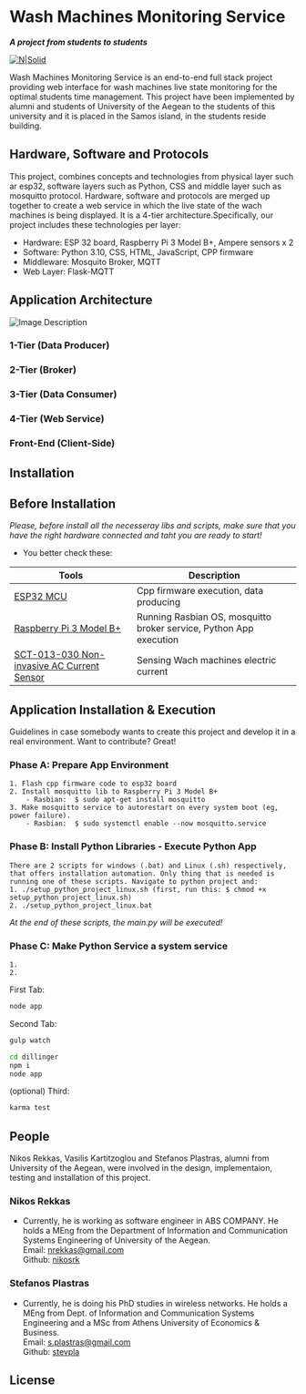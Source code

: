# Wash Machines Monitoring Service
**_A project from students to students_**

[![N|Solid](https://encrypted-tbn0.gstatic.com/images?q=tbn:ANd9GcQdtwNII_IsIkRnxT5jhpb_i84wVEY2eBCTrNaELBnSBjM6RRlmIdlW5IerHhLCxU9Jdes&usqp=CAU)](https://www.aegean.gr/)


Wash Machines Monitoring Service is an end-to-end full stack project providing web interface for wash machines live state monitoring for the optimal students time management. This project have been implemented by alumni and students of University of the Aegean to the students of this university and it is placed in the Samos island, in the students reside building.

## Hardware, Software and Protocols
This project, combines concepts and technologies from physical layer such ar esp32, software layers such as Python, CSS and middle layer such as mosquitto protocol. Hardware, software and protocols are merged up together to create a web service in which the live state of the wach machines is being displayed. It is a 4-tier architecture.Specifically, our project includes these technologies per layer:
- Hardware: ESP 32 board, Raspberry Pi 3 Model B+, Ampere sensors x 2
- Software: Python 3.10, CSS, HTML, JavaScript, CPP firmware
- Middleware: Mosquito Broker, MQTT
- Web Layer: Flask-MQTT


## Application Architecture
![Image Description](images/mqtt-protocol3.png)

### 1-Tier (Data Producer)

### 2-Tier (Broker)

### 3-Tier (Data Consumer)

### 4-Tier (Web Service)

### Front-End (Client-Side)

## Installation



## Before Installation
*Please, before install all the necesseray libs and scripts, make sure that you have
the right hardware connected and taht you are ready to start!*

- You better check these:

| Tools | Description |
| ---- | -------------------------------------------|
| [ESP32 MCU](http://esp32.net/) | Cpp firmware execution, data producing|
| [Raspberry Pi 3 Model B+](https://www.raspberrypi.com/products/raspberry-pi-3-model-b-plus/) | Running Rasbian OS, mosquitto broker service, Python App execution|
| [SCT-013-030 Non-invasive AC Current Sensor](https://www.cableworks.gr/ilektronika/arduino-and-microcontrollers/mcu-and-components/current-voltage/30a-sct-013-030-non-invasive-ac-current-sensor-for-arduino//) | Sensing Wach machines electric current|
    
## Application Installation & Execution
Guidelines in case somebody wants to create this project and develop it in a real environment.
Want to contribute? Great!
### Phase A: Prepare App Environment
    1. Flash cpp firmware code to esp32 board
    2. Install mosquitto lib to Raspberry Pi 3 Model B+
        - Rasbian:  $ sudo apt-get install mosquitto
    3. Make mosquitto service to autorestart on every system boot (eg, power failure).
        - Rasbian:  $ sudo systemctl enable --now mosquitto.service
      
 

### Phase B: Install Python Libraries - Execute Python App
    There are 2 scripts for windows (.bat) and Linux (.sh) respectively, that offers installation automation. Only thing that is needed is running one of these scripts. Navigate to python project and: 
    1. ./setup_python_project_linux.sh (first, run this: $ chmod +x setup_python_project_linux.sh)
    2. ./setup_python_project_linux.bat
*At the end of these scripts, the main.py will be executed!*

### Phase C: Make Python Service a system service
    1.
    2.



First Tab:

```sh
node app
```

Second Tab:

```sh
gulp watch
```


```sh
cd dillinger
npm i
node app
```

(optional) Third:

```sh
karma test
```


## People
Nikos Rekkas, Vasilis Kartitzoglou and Stefanos Plastras, alumni from University of the Aegean, were involved in the design, implementaion, testing and installation of this project.

### Nikos Rekkas
- Currently, he is working as software engineer in ABS COMPANY. He holds a MEng from the Department of Information and Communication Systems Engineering of University of the Aegean.  
Email: nrekkas@gmail.com  
Github: [nikosrk](https://github.com/nikosrk)  

### Stefanos Plastras
- Currently, he is doing his PhD studies in wireless networks. He holds a MEng from Dept. of Information and Communication Systems Engineering and a MSc from Athens University of Economics & Business.  
Email: s.plastras@gmail.com   
Github: [stevpla](https://github.com/stevpla)


## License
